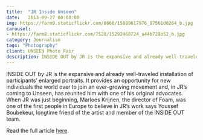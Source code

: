 ```yaml
---
title:  "JR Inside Unseen"
date:   2013-09-27 00:00:00
img: https://farm9.staticflickr.com/8660/15889617976_07561d0264_b.jpg
carousel:
- https://farm8.staticflickr.com/7528/15292468724_a44b728b52_b.jpg
category: Journalism
tags: "Photography"
client: UNSEEN Photo Fair
description: INSIDE OUT by JR is the expansive and already well-traveled installation of participants’ enlarged portraits. It provides an opportunity for new individuals the world over to...
---
```

INSIDE OUT by JR is the expansive and already well-traveled installation of participants’ enlarged portraits. It provides an opportunity for new individuals the world over to join an ever-growing movement and, in JR’s coming to Unseen, has reunited him with one of his original advocates. When JR was just beginning, Marloes Krijnen, the director of Foam, was one of the first people in Europe to believe in JR’s work says Youssef Boubekeur, longtime friend of the artist and member of the INSIDE OUT team. 

Read the full article [here](http://www.unseenamsterdam.com/jr-inside-unseen).

